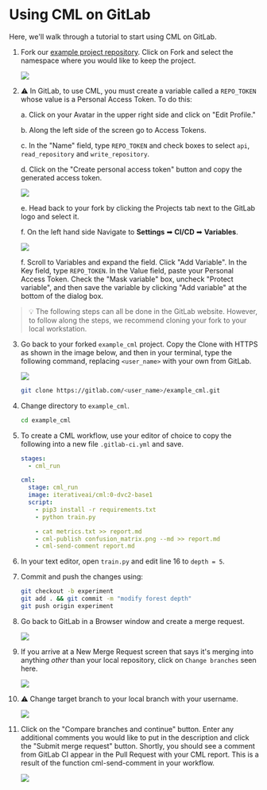# Using CML on GitLab

Here, we'll walk through a tutorial to start using CML on GitLab.

1. Fork our
   [example project repository](https://gitlab.com/iterative.ai/example_cml).
   Click on Fork and select the namespace where you would like to keep the
   project.

   ![](/img/gitlab_fork_cml_project.png)

2. ⚠️ In GitLab, to use CML, you must create a variable called a `REPO_TOKEN`
   whose value is a Personal Access Token. To do this:

   a. Click on your Avatar in the upper right side and click on "Edit Profile."

   b. Along the left side of the screen go to Access Tokens.

   c. In the "Name" field, type `REPO_TOKEN` and check boxes to select `api`,
   `read_repository` and `write_repository`.

   d. Click on the "Create personal access token" button and copy the generated
   access token.

   ![](/img/personal_access_token.png)

   e. Head back to your fork by clicking the Projects tab next to the GitLab
   logo and select it.

   f. On the left hand side Navigate to **Settings** ➡ **CI/CD** ➡
   **Variables**.

   ![](/img/ci_cd_navigation.png)

   f. Scroll to Variables and expand the field. Click "Add Variable". In the Key
   field, type `REPO_TOKEN`. In the Value field, paste your Personal Access
   Token. Check the "Mask variable" box, uncheck "Protect variable", and then
   save the variable by clicking "Add variable" at the bottom of the dialog box.

> 💡 The following steps can all be done in the GitLab website. However, to
> follow along the steps, we recommend cloning your fork to your local
> workstation.

3. Go back to your forked `example_cml` project. Copy the Clone with HTTPS as
   shown in the image below, and then in your terminal, type the following
   command, replacing `<user_name>` with your own from GitLab.

   ![](/img/gitlab_cml_clone.png)

   ```bash
   git clone https://gitlab.com/<user_name>/example_cml.git
   ```

4. Change directory to `example_cml`.

   ```bash
   cd example_cml
   ```

5. To create a CML workflow, use your editor of choice to copy the following
   into a new file `.gitlab-ci.yml` and save.

   ```yaml
   stages:
     - cml_run

   cml:
     stage: cml_run
     image: iterativeai/cml:0-dvc2-base1
     script:
       - pip3 install -r requirements.txt
       - python train.py

       - cat metrics.txt >> report.md
       - cml-publish confusion_matrix.png --md >> report.md
       - cml-send-comment report.md
   ```

6. In your text editor, open `train.py` and edit line 16 to `depth = 5`.

7. Commit and push the changes using:

   ```bash
   git checkout -b experiment
   git add . && git commit -m "modify forest depth"
   git push origin experiment
   ```

8. Go back to GitLab in a Browser window and create a merge request.

   ![](/img/create_merge_request.png)

9. If you arrive at a New Merge Request screen that says it's merging into
   anything _other_ than your local repository, click on `Change branches` seen
   here.

   ![](/img/new_merge_request.png)

10. ⚠️ Change target branch to your local branch with your username.

    ![](/img/change_user_name.png)

11. Click on the "Compare branches and continue" button. Enter any additional
    comments you would like to put in the description and click the "Submit
    merge request" button. Shortly, you should see a comment from GitLab CI
    appear in the Pull Request with your CML report. This is a result of the
    function cml-send-comment in your workflow.

    ![](/img/cml_start_gitlab_end.png)
